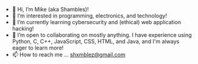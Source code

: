 - 👋 Hi, I’m Mike (aka Shambles)!
- 👀 I’m interested in programming, electronics, and technology!
- 🌱 I’m currently learning cybersecurity and (ethical) web application hacking!
- 💞️ I’m open to collaborating on mostly anything. I have experience using Python, C, C++, JavaScript, CSS, HTML, and Java, and I'm always eager to learn more!
- 📫 How to reach me ... shxmblez@gmail.com

<!---
Shambles-io/Shambles-io is a ✨ special ✨ repository because its `README.md` (this file) appears on your GitHub profile.
You can click the Preview link to take a look at your changes.
--->
